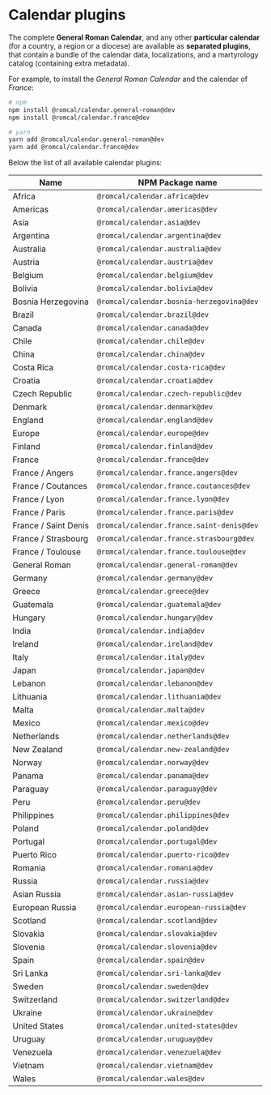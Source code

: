 # Calendar plugins

The complete **General Roman Calendar**, and any other **particular calendar** (for a country, a region or a diocese) are available as **separated plugins**, that contain a bundle of the calendar data, localizations, and a martyrology catalog (containing extra metadata).

For example, to install the _General Roman Calendar_ and the calendar of _France_:

```bash
# npm
npm install @romcal/calendar.general-roman@dev
npm install @romcal/calendar.france@dev

# yarn
yarn add @romcal/calendar.general-roman@dev
yarn add @romcal/calendar.france@dev
```

Below the list of all available calendar plugins:

| Name                 | NPM Package name                          |
| -------------------- | ----------------------------------------- |
| Africa               | `@romcal/calendar.africa@dev`             |
| Americas             | `@romcal/calendar.americas@dev`           |
| Asia                 | `@romcal/calendar.asia@dev`               |
| Argentina            | `@romcal/calendar.argentina@dev`          |
| Australia            | `@romcal/calendar.australia@dev`          |
| Austria              | `@romcal/calendar.austria@dev`            |
| Belgium              | `@romcal/calendar.belgium@dev`            |
| Bolivia              | `@romcal/calendar.bolivia@dev`            |
| Bosnia Herzegovina   | `@romcal/calendar.bosnia-herzegovina@dev` |
| Brazil               | `@romcal/calendar.brazil@dev`             |
| Canada               | `@romcal/calendar.canada@dev`             |
| Chile                | `@romcal/calendar.chile@dev`              |
| China                | `@romcal/calendar.china@dev`              |
| Costa Rica           | `@romcal/calendar.costa-rica@dev`         |
| Croatia              | `@romcal/calendar.croatia@dev`            |
| Czech Republic       | `@romcal/calendar.czech-republic@dev`     |
| Denmark              | `@romcal/calendar.denmark@dev`            |
| England              | `@romcal/calendar.england@dev`            |
| Europe               | `@romcal/calendar.europe@dev`             |
| Finland              | `@romcal/calendar.finland@dev`            |
| France               | `@romcal/calendar.france@dev`             |
| France / Angers      | `@romcal/calendar.france.angers@dev`      |
| France / Coutances   | `@romcal/calendar.france.coutances@dev`   |
| France / Lyon        | `@romcal/calendar.france.lyon@dev`        |
| France / Paris       | `@romcal/calendar.france.paris@dev`       |
| France / Saint Denis | `@romcal/calendar.france.saint-denis@dev` |
| France / Strasbourg  | `@romcal/calendar.france.strasbourg@dev`  |
| France / Toulouse    | `@romcal/calendar.france.toulouse@dev`    |
| General Roman        | `@romcal/calendar.general-roman@dev`      |
| Germany              | `@romcal/calendar.germany@dev`            |
| Greece               | `@romcal/calendar.greece@dev`             |
| Guatemala            | `@romcal/calendar.guatemala@dev`          |
| Hungary              | `@romcal/calendar.hungary@dev`            |
| India                | `@romcal/calendar.india@dev`              |
| Ireland              | `@romcal/calendar.ireland@dev`            |
| Italy                | `@romcal/calendar.italy@dev`              |
| Japan                | `@romcal/calendar.japan@dev`              |
| Lebanon              | `@romcal/calendar.lebanon@dev`            |
| Lithuania            | `@romcal/calendar.lithuania@dev`          |
| Malta                | `@romcal/calendar.malta@dev`              |
| Mexico               | `@romcal/calendar.mexico@dev`             |
| Netherlands          | `@romcal/calendar.netherlands@dev`        |
| New Zealand          | `@romcal/calendar.new-zealand@dev`        |
| Norway               | `@romcal/calendar.norway@dev`             |
| Panama               | `@romcal/calendar.panama@dev`             |
| Paraguay             | `@romcal/calendar.paraguay@dev`           |
| Peru                 | `@romcal/calendar.peru@dev`               |
| Philippines          | `@romcal/calendar.philippines@dev`        |
| Poland               | `@romcal/calendar.poland@dev`             |
| Portugal             | `@romcal/calendar.portugal@dev`           |
| Puerto Rico          | `@romcal/calendar.puerto-rico@dev`        |
| Romania              | `@romcal/calendar.romania@dev`            |
| Russia               | `@romcal/calendar.russia@dev`             |
| Asian Russia         | `@romcal/calendar.asian-russia@dev`       |
| European Russia      | `@romcal/calendar.european-russia@dev`    |
| Scotland             | `@romcal/calendar.scotland@dev`           |
| Slovakia             | `@romcal/calendar.slovakia@dev`           |
| Slovenia             | `@romcal/calendar.slovenia@dev`           |
| Spain                | `@romcal/calendar.spain@dev`              |
| Sri Lanka            | `@romcal/calendar.sri-lanka@dev`          |
| Sweden               | `@romcal/calendar.sweden@dev`             |
| Switzerland          | `@romcal/calendar.switzerland@dev`        |
| Ukraine              | `@romcal/calendar.ukraine@dev`            |
| United States        | `@romcal/calendar.united-states@dev`      |
| Uruguay              | `@romcal/calendar.uruguay@dev`            |
| Venezuela            | `@romcal/calendar.venezuela@dev`          |
| Vietnam              | `@romcal/calendar.vietnam@dev`            |
| Wales                | `@romcal/calendar.wales@dev`              |
